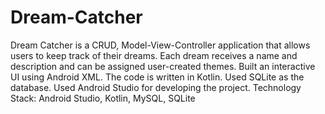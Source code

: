 # Dream-Catcher
Dream Catcher is a CRUD, Model-View-Controller application that allows users to keep track of their dreams. Each dream receives a name and description and can be assigned user-created themes. Built an interactive UI using Android
XML. The code is written in Kotlin. Used SQLite as the database. Used Android Studio for developing the project.
Technology Stack: Android Studio, Kotlin, MySQL, SQLite
